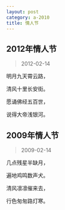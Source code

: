 ```yaml
---
layout: post
category: a-2010
title: 情人节
---
```


## 2012年情人节 ##

> 2012-02-14

明月九天霄云路，

清风十里长安街。

愿诵佛经五百世，

说得大帝浅银河。


## 2009年情人节 ##

> 2009-02-14

几点残星半缺月，

遍地鸡鸣数声犬。

清风凛凛催来去，

行色匆匆路灯寒。
